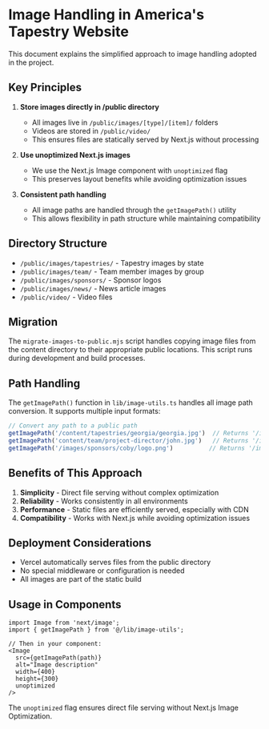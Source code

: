 # Image Handling in America's Tapestry Website

This document explains the simplified approach to image handling adopted in the project.

## Key Principles

1. **Store images directly in /public directory**
   - All images live in `/public/images/[type]/[item]/` folders
   - Videos are stored in `/public/video/`
   - This ensures files are statically served by Next.js without processing

2. **Use unoptimized Next.js images**
   - We use the Next.js Image component with `unoptimized` flag
   - This preserves layout benefits while avoiding optimization issues

3. **Consistent path handling**
   - All image paths are handled through the `getImagePath()` utility
   - This allows flexibility in path structure while maintaining compatibility

## Directory Structure

- `/public/images/tapestries/` - Tapestry images by state
- `/public/images/team/` - Team member images by group
- `/public/images/sponsors/` - Sponsor logos
- `/public/images/news/` - News article images
- `/public/video/` - Video files

## Migration 

The `migrate-images-to-public.mjs` script handles copying image files from the content directory to their appropriate public locations. This script runs during development and build processes.

## Path Handling

The `getImagePath()` function in `lib/image-utils.ts` handles all image path conversion. It supports multiple input formats:

```typescript
// Convert any path to a public path
getImagePath('/content/tapestries/georgia/georgia.jpg')  // Returns '/images/tapestries/georgia/georgia.jpg'
getImagePath('content/team/project-director/john.jpg')   // Returns '/images/team/project-director/john.jpg'
getImagePath('/images/sponsors/coby/logo.png')          // Returns '/images/sponsors/coby/logo.png' (unchanged)
```

## Benefits of This Approach

1. **Simplicity** - Direct file serving without complex optimization
2. **Reliability** - Works consistently in all environments
3. **Performance** - Static files are efficiently served, especially with CDN
4. **Compatibility** - Works with Next.js while avoiding optimization issues

## Deployment Considerations

- Vercel automatically serves files from the public directory
- No special middleware or configuration is needed
- All images are part of the static build

## Usage in Components

```tsx
import Image from 'next/image';
import { getImagePath } from '@/lib/image-utils';

// Then in your component:
<Image 
  src={getImagePath(path)} 
  alt="Image description"
  width={400}
  height={300}
  unoptimized
/>
```

The `unoptimized` flag ensures direct file serving without Next.js Image Optimization.